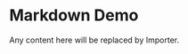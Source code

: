 # Markdown Demo

<!-- == imptr: short-description / begin from: ./_snippet-description.md#[for-demo] == -->
Any content here will be replaced by Importer.
<!-- == imptr: short-description / end == -->
